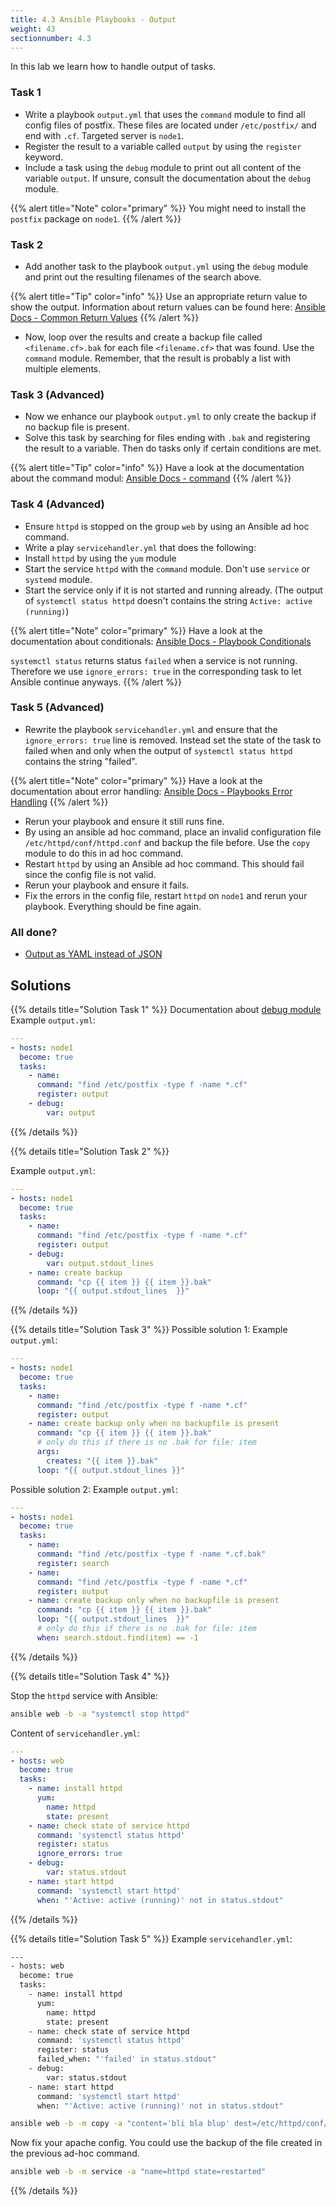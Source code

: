 ```yaml
---
title: 4.3 Ansible Playbooks - Output
weight: 43
sectionnumber: 4.3
---
```


In this lab we learn how to handle output of tasks.

### Task 1

* Write a playbook `output.yml` that uses the `command` module to find all config files of postfix. These files are located under `/etc/postfix/` and end with `.cf`. Targeted server is `node1`.
* Register the result to a variable called `output` by using the `register` keyword.
* Include a task using the `debug` module to print out all content of the variable `output`. If unsure, consult the documentation about the `debug` module.

{{% alert title="Note" color="primary" %}}
You might need to install the `postfix` package on `node1`.
{{% /alert %}}

### Task 2

* Add another task to the playbook `output.yml` using the `debug` module and print out the resulting filenames of the search above.

{{% alert title="Tip" color="info" %}}
Use an appropriate return value to show the output. Information about return values can be found here: [Ansible Docs - Common Return Values](https://docs.ansible.com/ansible/latest/reference_appendices/common_return_values.html)
{{% /alert %}}

* Now, loop over the results and create a backup file called `<filename.cf>.bak` for each file `<filename.cf>` that was found. Use the `command` module. Remember, that the result is probably a list with multiple elements.

### Task 3 (Advanced)

* Now we enhance our playbook `output.yml` to only create the backup if no backup file is present.
* Solve this task by searching for files ending with `.bak` and registering the result to a variable. Then do tasks only if certain conditions are met.

{{% alert title="Tip" color="info" %}}
Have a look at the documentation about the command modul: [Ansible Docs - command](https://docs.ansible.com/ansible/latest/collections/ansible/builtin/command_module.html)
{{% /alert %}}

### Task 4 (Advanced)

* Ensure `httpd` is stopped on the group `web` by using an Ansible ad hoc command.
* Write a play `servicehandler.yml` that does the following:
* Install `httpd` by using the `yum` module
* Start the service `httpd` with the `command` module. Don't use `service` or `systemd` module.
* Start the service only if it is not started and running already. (The output of `systemctl status httpd` doesn't contains the string `Active: active (running)`)

{{% alert title="Note" color="primary" %}}
Have a look at the documentation about conditionals: [Ansible Docs - Playbook Conditionals](https://docs.ansible.com/ansible/latest/user_guide/playbooks_conditionals.html)

`systemctl status` returns status `failed` when a service is not running. Therefore we use `ignore_errors: true` in the corresponding task to let Ansible continue anyways.
{{% /alert %}}

### Task 5 (Advanced)

* Rewrite the playbook `servicehandler.yml` and ensure that the `ignore_errors: true` line is removed. Instead set the state of the task to failed when and only when the output of `systemctl status httpd` contains the string "failed".

{{% alert title="Note" color="primary" %}}
Have a look at the documentation about error handling: [Ansible Docs - Playbooks Error Handling](https://docs.ansible.com/ansible/latest/user_guide/playbooks_error_handling.html)
{{% /alert %}}

* Rerun your playbook and ensure it still runs fine.
* By using an ansible ad hoc command, place an invalid configuration file `/etc/httpd/conf/httpd.conf` and backup the file before. Use the `copy` module to do this in ad hoc command.
* Restart `httpd` by using an Ansible ad hoc command. This should fail since the config file is not valid.
* Rerun your playbook and ensure it fails.
* Fix the errors in the config file, restart `httpd` on `node1` and rerun your playbook. Everything should be fine again.

### All done?

* [Output as YAML instead of JSON](https://docs.ansible.com/ansible/latest/collections/community/general/yaml_callback.html)

## Solutions

{{% details title="Solution Task 1" %}}
Documentation about [debug module](https://docs.ansible.com/ansible/latest/collections/ansible/builtin/debug_module.html)
Example `output.yml`:
```yaml
---
- hosts: node1
  become: true
  tasks:
    - name:
      command: "find /etc/postfix -type f -name *.cf"
      register: output
    - debug:
        var: output
```

{{% /details %}}

{{% details title="Solution Task 2" %}}

Example `output.yml`:
```yaml
---
- hosts: node1
  become: true
  tasks:
    - name:
      command: "find /etc/postfix -type f -name *.cf"
      register: output
    - debug:
        var: output.stdout_lines
    - name: create backup
      command: "cp {{ item }} {{ item }}.bak"
      loop: "{{ output.stdout_lines  }}"
```
{{% /details %}}

{{% details title="Solution Task 3" %}}
Possible solution 1:
Example `output.yml`:
```yaml
---
- hosts: node1
  become: true
  tasks:
    - name:
      command: "find /etc/postfix -type f -name *.cf"
      register: output
    - name: create backup only when no backupfile is present
      command: "cp {{ item }} {{ item }}.bak"
      # only do this if there is no .bak for file: item
      args:
        creates: "{{ item }}.bak"
      loop: "{{ output.stdout_lines }}"
```

Possible solution 2:
Example `output.yml`:
```yaml
---
- hosts: node1
  become: true
  tasks:
    - name:
      command: "find /etc/postfix -type f -name *.cf.bak"
      register: search
    - name:
      command: "find /etc/postfix -type f -name *.cf"
      register: output
    - name: create backup only when no backupfile is present
      command: "cp {{ item }} {{ item }}.bak"
      loop: "{{ output.stdout_lines  }}"
      # only do this if there is no .bak for file: item
      when: search.stdout.find(item) == -1
```
{{% /details %}}

{{% details title="Solution Task 4" %}}

Stop the `httpd` service with Ansible:
```bash
ansible web -b -a "systemctl stop httpd"
```

Content of `servicehandler.yml`:
```yaml
---
- hosts: web
  become: true
  tasks:
    - name: install httpd
      yum:
        name: httpd
        state: present
    - name: check state of service httpd
      command: 'systemctl status httpd'
      register: status
      ignore_errors: true
    - debug:
        var: status.stdout
    - name: start httpd
      command: 'systemctl start httpd'
      when: "'Active: active (running)' not in status.stdout"
```
{{% /details %}}

{{% details title="Solution Task 5" %}}
Example `servicehandler.yml`:
```bash
---
- hosts: web
  become: true
  tasks:
    - name: install httpd
      yum:
        name: httpd
        state: present
    - name: check state of service httpd
      command: 'systemctl status httpd'
      register: status
      failed_when: "'failed' in status.stdout"
    - debug:
        var: status.stdout
    - name: start httpd
      command: 'systemctl start httpd'
      when: "'Active: active (running)' not in status.stdout"
```

```bash
ansible web -b -m copy -a "content='bli bla blup' dest=/etc/httpd/conf/httpd.conf backup=yes"
```
Now fix your apache config. You could use the backup of the file created in the previous ad-hoc command.

```bash
ansible web -b -m service -a "name=httpd state=restarted"
```
{{% /details %}}
